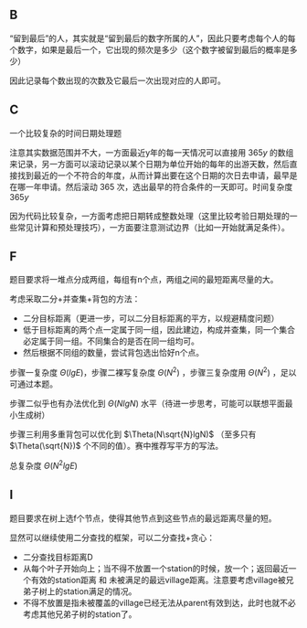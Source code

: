 ## B

“留到最后”的人，其实就是“留到最后的数字所属的人”，因此只要考虑每个人的每个数字，如果是最后一个，它出现的频次是多少（这个数字被留到最后的概率是多少）

因此记录每个数出现的次数及它最后一次出现对应的人即可。

## C

一个比较复杂的时间日期处理题

注意其实数据范围并不大，一方面最近y年的每一天情况可以直接用 $365y$ 的数组来记录，另一方面可以滚动记录以某个日期为单位开始的每年的出游天数，然后直接找到最近的一个不符合的年度，从而计算出要在这个日期的次日去申请，最早是在哪一年申请。然后滚动 $365$ 次，选出最早的符合条件的一天即可。时间复杂度 $365y$ 

因为代码比较复杂，一方面考虑把日期转成整数处理（这里比较考验日期处理的一些常见计算和预处理技巧），一方面要注意测试边界（比如一开始就满足条件）。

## F

题目要求将一堆点分成两组，每组有n个点，两组之间的最短距离尽量的大。

考虑采取二分+并查集+背包的方法：

* 二分目标距离（更进一步，可以二分目标距离的平方，以规避精度问题）
* 低于目标距离的两个点一定属于同一组，因此建边，构成并查集，同一个集合必定属于同一组。不同集合的是否在同一组均可。
* 然后根据不同组的数量，尝试背包选出恰好n个点。

步骤一复杂度 $\Theta(lgE)$，步骤二裸写复杂度 $\Theta(N^2)$ ，步骤三复杂度用 $\Theta(N^2)$ ，足以可通过本题。

步骤二似乎也有办法优化到 $\Theta(NlgN)$ 水平（待进一步思考，可能可以联想平面最小生成树）

步骤三利用多重背包可以优化到 $\Theta(N\sqrt{N}lgN)$ （至多只有 $\Theta(\sqrt{N})$ 个不同的值）。赛中推荐写平方的写法。

总复杂度 $\Theta(N^2lgE)$ 

## I

题目要求在树上选f个节点，使得其他节点到这些节点的最远距离尽量的短。

显然可以继续使用二分查找的框架，可以二分查找+贪心：

* 二分查找目标距离D
* 从每个叶子开始向上；当不得不放置一个station的时候，放一个；返回最近一个有效的station距离 和 未被满足的最远village距离。注意要考虑village被兄弟子树上的station满足的情况。
* 不得不放置是指未被覆盖的village已经无法从parent有效到达，此时也就不必考虑其他兄弟子树的station了。
